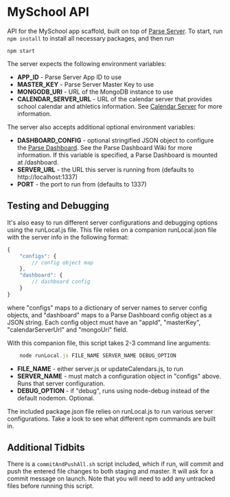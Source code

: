 # MySchool API
API for the MySchool app scaffold, built on top of [Parse Server](https://github.com/ParsePlatform/parse-server).  To start, run `npm install` to install all necessary packages,
and then run

`npm start`

The server expects the following environment variables:

- **APP_ID** - Parse Server App ID to use
- **MASTER_KEY** - Parse Server Master Key to use
- **MONGODB_URI** - URL of the MongoDB instance to use
- **CALENDAR_SERVER_URL** - URL of the calendar server that provides school
calendar and athletics information.  See
[Calendar Server](https://github.com/Nickster28/myschool-api/wiki/calendar-server)
for more information.

The server also accepts additional optional environment variables:

- **DASHBOARD_CONFIG** - optional stringified JSON object to configure the
[Parse Dashboard](https://github.com/ParsePlatform/parse-dashboard).  See the
Parse Dashboard Wiki for more information.  If this variable is specified, a
Parse Dashboard is mounted at /dashboard.
- **SERVER_URL** - the URL this server is running from
(defaults to http://localhost:1337)
- **PORT** - the port to run from (defaults to 1337)

## Testing and Debugging
It's also easy to run different server configurations and debugging options
using the runLocal.js file.  This file relies on a companion runLocal.json file
with the server info in the following format:

```javascript
{
	"configs": {
		// config object map
	},
	"dashboard": {
		// dashboard config
	}
}
```

where "configs" maps to a dictionary of server names to server config objects,
and "dashboard" maps to a Parse Dashboard config object as a JSON string.
Each config object must have an "appId", "masterKey", "calendarServerUrl" and "mongoUri" field.

With this companion file, this script takes 2-3 command line arguments:

```javascript
	node runLocal.js FILE_NAME SERVER_NAME DEBUG_OPTION
```

- **FILE_NAME** - either server.js or updateCalendars.js, to run
- **SERVER_NAME** - must match a configuration object in "configs" above.
Runs that server configuration.
- **DEBUG_OPTION** - if "debug", runs using node-debug instead of the
default nodemon.  Optional.

The included package.json file relies on runLocal.js to run various server
configurations.  Take a look to see what different npm commands are built in.

## Additional Tidbits
There is a `commitAndPushAll.sh` script included, which if run, will commit and
push the entered file changes to both staging and master.  It will ask for a
commit message on launch.  Note that you will need to add any untracked files
before running this script.

